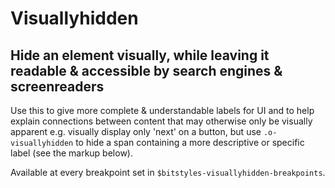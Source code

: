 # Visuallyhidden

## Hide an element visually, while leaving it readable & accessible by search engines & screenreaders

Use this to give more complete & understandable labels for UI and to help explain connections between content that may otherwise only be visually apparent e.g. visually display only 'next' on a button, but use `.o-visuallyhidden` to hide a span containing a more descriptive or specific label (see the markup below).

Available at every breakpoint set in `$bitstyles-visuallyhidden-breakpoints`.
